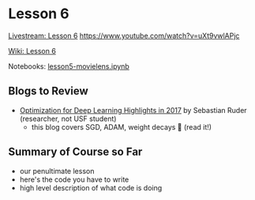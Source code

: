 # Lesson 6

[Livestream: Lesson 6](    )
https://www.youtube.com/watch?v=uXt9vwlAPjc


[Wiki: Lesson 6](   )  

Notebooks:  [lesson5-movielens.ipynb](https://github.com/fastai/fastai/blob/master/courses/dl1/lesson5-movielens.ipynb)

## Blogs to Review

* [Optimization for Deep Learning Highlights in 2017](http://ruder.io/deep-learning-optimization-2017/index.html) by Sebastian Ruder (researcher, not USF student)  
  - this blog covers SGD, ADAM, weight decays :red_circle: (read it!)


## Summary of Course so Far
- our penultimate lesson
- here's the code you have to write
- high level description of what code is doing 
